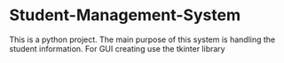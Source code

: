 # Student-Management-System
This is a python project. The main purpose of this system is handling the student information. For GUI creating use the tkinter library
